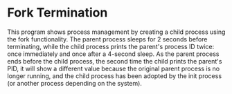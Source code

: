 # Fork Termination

This program shows process management by creating a child process using the fork functionality. The parent process sleeps for 2 seconds before terminating, while the child process prints the parent's process ID twice: once immediately and once after a 4-second sleep. As the parent process ends before the child process, the second time the child prints the parent's PID, it will show a different value because the original parent process is no longer running, and the child process has been adopted by the init process (or another process depending on the system).
